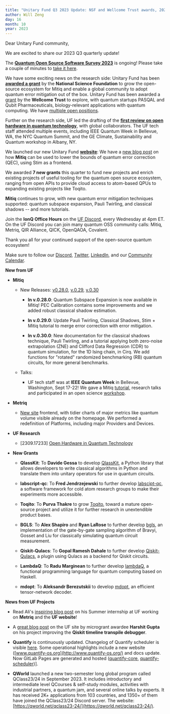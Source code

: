 ```yaml
---
title: "Unitary Fund Q3 2023 Update: NSF and Wellcome Trust awards, 2023 QOSS Survey, open hardware, and 7 new grants"
author: Will Zeng
day: 16
month: 10
year: 2023
---
```


Dear Unitary Fund community,

We are excited to share our 2023 Q3 quarterly update!

The [**Quantum Open Source Software Survey 2023**](https://www.surveymonkey.com/r/QuantumSurvey2023) is
ongoing! Please take a couple of minutes to [take it
here](https://www.surveymonkey.com/r/QuantumSurvey2023).

We have some exciting news on the research side: Unitary Fund has been
[**awarded a
grant**](https://unitary.fund/posts/2023_mitiq_nsf_pose/) by the
**National Science Foundation** to grow the open-source ecosystem for
Mitiq and enable a global community to adopt quantum error mitigation
out of the box. Unitary Fund has been awarded a
[grant](https://thequantuminsider.com/2023/09/27/pasqal-and-qubit-pharmaceuticals-join-with-unitary-fund-to-win-wellcome-trusts-quantum-for-bio-program/)
by the **Wellcome Trust** to explore, with quantum startups PASQAL and Qubit Pharmaceuticals, biology-relevant applications with quantum
computing. We have [multiple open positions](https://unitary.fund/careers/). 

Further on the research side, UF led the drafting of the [**first
review on open hardware in quantum
technology**](https://arxiv.org/abs/2309.17233), with global
collaborators. The UF tech staff attended multiple events, including
IEEE Quantum Week in Bellevue, WA, the NYC Quantum Summit, and the GE
Climate, Sustainability and Quantum workshop in Albany, NY.

We launched our new Unitary Fund
[**website**](https://unitary.fund/): We have a [new blog
post](https://unitary.fund/posts/2023_mitiq_stim_workflow/) on how
**Mitiq** can be used to lower the bounds of quantum error correction
(QEC), using Stim as a frontend.

We awarded **7 new grants** this quarter to fund new projects and enrich
existing projects of useful tooling for the quantum open source
ecosystem, ranging from open APIs to provide cloud access to atom-based
QPUs to expanding existing projects like Toqito.

**Mitiq** continues to grow, with new quantum error mitigation
techniques supported: quantum subspace expansion, Pauli Twirling, and
classical shadows -- and more tutorials.

Join the **IonQ Office Hours** on the [UF Discord](http://discord.unitary.fund/), every Wednesday at 4pm ET. On the UF Discord you can join many quantum OSS community calls: Mitiq, Metriq, QIR Alliance, QICK, OpenQAOA, Covalent.   

Thank you all for your continued support of the open-source quantum
ecosystem!

Make sure to follow our
[Discord](https://discord.com/invite/JqVGmpkP96),
[Twitter](https://twitter.com/unitaryfund),
[LinkedIn](https://www.linkedin.com/company/unitary-fund/), and
our [Community
Calendar](https://calendar.google.com/calendar/u/0/embed?src=c_mgqdq6hj2isi4d6h467kfqvg60@group.calendar.google.com).

**New from UF**

-   **Mitiq**

    -   New Releases: [v0.28.0](https://github.com/unitaryfund/mitiq/releases/tag/v0.28.0), [v.0.29](https://github.com/unitaryfund/mitiq/releases/tag/v0.29.0), [v.0.30](https://github.com/unitaryfund/mitiq/releases/tag/v0.30.0)

        -   **In v.0.28.0**: Quantum Subspace Expansion is now available in Mitiq! PEC Calibration contains some improvements and we added robust classical shadow estimation.

        -   **In v.0.29.0**: Update Pauli Twirling, Classical Shadows, Stim + Mitiq tutorial to merge error correction with error mitigation.

        -   **In v.0.30.0**: New documentation for the classical shadows technique, Pauli Twirling, and a tutorial applying both zero-noise extrapolation (ZNE) and Clifford Data Regression (CDR) to quantum simulation, for the 1D Ising chain, in Cirq. We add functions for \"rotated\" randomized benchmarking (RB) quantum circuits, for more general benchmarks.

    -   Talks:

        -   UF tech staff was at **IEEE Quantum Week** in Bellevue, Washington, Sept 17-22! We gave a Mitiq [tutorial](https://qce.quantum.ieee.org/2023/tutorials-program/), research talks and participated in an open science [workshop](https://qce.quantum.ieee.org/2023/workshops-program/#overview-wks11).

-   **Metriq**

    -   [New site](https://metriq.info/) frontend, with tidier charts of major metrics like quantum volume visible already on the homepage. We performed a redefinition of Platforms, including major Providers and Devices.

-   **UF Research**

    -   \[2309.17233\] [Open Hardware in Quantum Technology](https://arxiv.org/abs/2309.17233)

-   **New Grants**

    -   **QlassKit**: To **Davide Gessa** to develop [QlassKit](https://github.com/dakk/qlasskit), a Python library that allows developers to write classical algorithms in Python and translate them into unitary operators for use in quantum circuits.

    -   **labscript-qc**: To **Fred Jendrzejewski** to further develop [labscipt-qc](https://github.com/fretchen/labscript-qc), a software framework for cold atom research groups to make their experiments more accessible.

    -   **Toqito**: To **Purva Thakre** to grow [Toqito](https://github.com/purva-thakre), toward a mature open-source project and utilize it for further research in unextendible product bases.

    -   **BGLS**: To **Alex Shapiro** and **Ryan LaRose** to further develop [bgls](https://github.com/asciineuron/bgls), an implementation of the gate-by-gate sampling algorithm of Bravyi, Gosset and Liu for classically simulating quantum circuit measurement.

    -   **Qiskit-Qulacs**: To **Gopal Ramesh Dahale** to further develop [Qiskit-Qulacs](https://github.com/Gopal-Dahale/qiskit-qulacs), a plugin using Qulacs as a backend for Qiskit circuits.

    -   **LambdaQ**: To **Radu Marginean** to further develop [lambdaQ](https://github.com/radumarg/lambdaQ), a functional programming language for quantum computing based on Haskell.

    -   **mdopt**: To **Aleksandr Berezutskii** to develop [mdopt](https://github.com/quicophy/mdopt), an efficient tensor-network decoder.

**News from UF Projects**

-   Read Ali's [inspiring blog post](https://unitary.fund/posts/2023_intern_ali/) on his Summer internship at UF working on **Metriq** and the **UF website**!

-   A [great blog post](https://unitary.fund/posts/2023_qiskit_trebugger/) on the UF site by microgrant awardee **Harshit Gupta** on his project improving the **Qiskit timeline transpile debugger**.

-   **Quantify** is continuously updated. Changelog of Quantify scheduler is visible [here](https://quantify-os.org/docs/quantify-scheduler/latest/user/changelog.html#id1). Some operational highlights include a new website ([www.quantify-os.org](http://www.quantify-os.org/) and docs update. Now GitLab Pages are generated and hosted ([quantify-core](https://quantify-os.org/docs/quantify-core), [quantify-scheduler](https://quantify-os.org/docs/quantify-scheduler))].

-   **QWorld** launched a new two-semester long global program called QClass23/24 in September 2023. It includes introductory and intermediate level QCourses & self-study modules, activities with industrial partners, a quantum jam, and several online talks by experts. It has received 2K+ applications from 103 countries, and 1350+ of them have joined the QClass23/24 Discord server. The website: [https://qworld.net/qclass23-24/](https://qworld.net/qclass23-24/).
    
